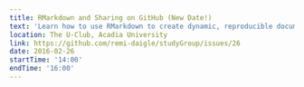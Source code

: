 ```yaml
---
title: RMarkdown and Sharing on GitHub (New Date!)
text: 'Learn how to use RMarkdown to create dynamic, reproducible documents with embedded R code, and how to publish these documents to GitHub.'
location: The U-Club, Acadia University
link: https://github.com/remi-daigle/studyGroup/issues/26
date: 2016-02-26
startTime: '14:00'
endTime: '16:00'
---
```

